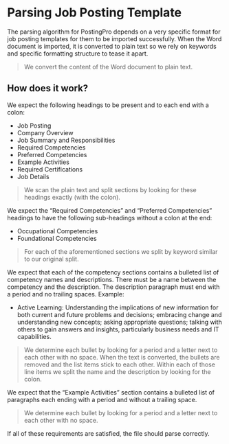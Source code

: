 # Parsing Job Posting Template
The parsing algorithm for PostingPro depends on a very specific format for job posting templates for them to be imported successfully. When the Word document is imported, it is converted to plain text so we rely on keywords and specific formatting structure to tease it apart.
> We convert the content of the Word document to plain text.

## How does it work?
We expect the following headings to be present and to each end with a colon:
- Job Posting
- Company Overview
- Job Summary and Responsibilities
- Required Competencies
- Preferred Competencies
- Example Activities
- Required Certifications
- Job Details

> We scan the plain text and split sections by looking for these headings exactly (with the colon).

We expect the “Required Competencies” and “Preferred Competencies” headings to have the following sub-headings without a colon at the end:
- Occupational Competencies
- Foundational Competencies

> For each of the aforementioned sections we split by keyword similar to our original split.

We expect that each of the competency sections contains a bulleted list of competency names and descriptions. There must be a name between the competency and the description. The description paragraph must end with a period and no trailing spaces. Example:
- Active Learning: Understanding the implications of new information for both current and future problems and decisions; embracing change and understanding new concepts; asking appropriate questions; talking with others to gain answers and insights, particularly business needs and IT capabilities.

> We determine each bullet by looking for a period and a letter next to each other with no space. When the text is converted, the bullets are removed and the list items stick to each other. Within each of those line items we split the name and the description by looking for the colon.

We expect that the “Example Activities” section contains a bulleted list of paragraphs each ending with a period and without a trailing space.
> We determine each bullet by looking for a period and a letter next to each other with no space.

If all of these requirements are satisfied, the file should parse correctly.
